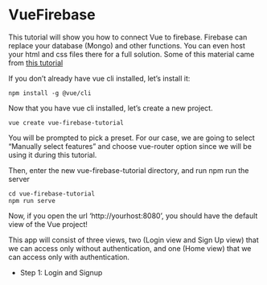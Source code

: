 # VueFirebase
This tutorial will show you how to connect Vue to firebase.  Firebase can replace your database (Mongo) and other functions.  You can even host your html and css files there for a full solution. Some of this material came from [this tutorial](https://medium.com/@anas.mammeri/vue-2-firebase-how-to-build-a-vue-app-with-firebase-authentication-system-in-15-minutes-fdce6f289c3c)

If you don’t already have vue cli installed, let’s install it:
```
npm install -g @vue/cli
```
Now that you have vue cli installed, let’s create a new project. 
```
vue create vue-firebase-tutorial
```
You will be prompted to pick a preset. For our case, we are going to select “Manually select features” and choose vue-router option since we will be using it during this tutorial. 

Then, enter the new vue-firebase-tutorial directory, and run npm run the server
```
cd vue-firebase-tutorial
npm run serve
```
Now, if you open the url ‘http://yourhost:8080’, you should have the default view of the Vue project!

This app will consist of three views, two (Login view and Sign Up view) that we can access only without authentication, and one (Home view) that we can access only with authentication.

* Step 1: Login and Signup


